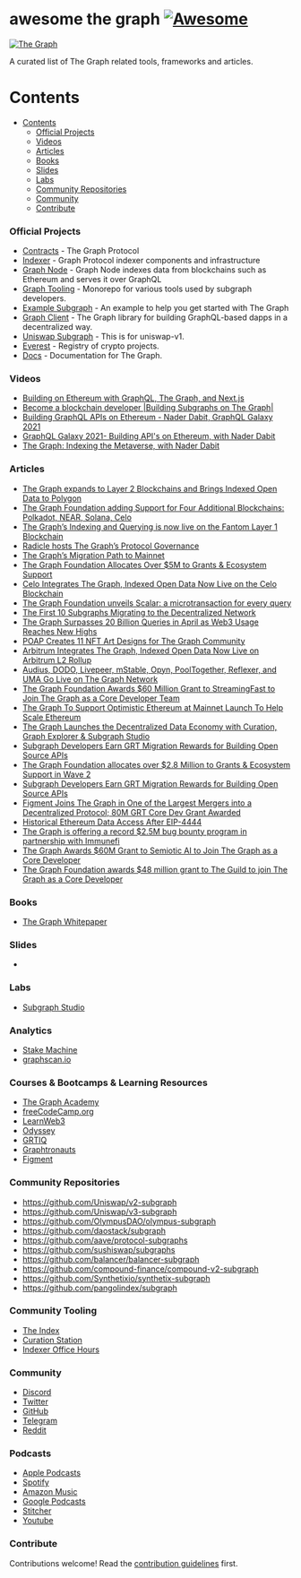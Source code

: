 # awesome the graph [![Awesome](https://awesome.re/badge.svg)](https://awesome.re)

<a href="https://thegraph.com/en/">
    <img src="https://branditechture.agency/brand-logos/wp-content/uploads/wpdm-cache/The-Graph-900x0.png"
         alt="The Graph" title="The Graph" />
</a></br>

A curated list of The Graph related tools, frameworks and articles.

# Contents

- [Contents](#contents)
    - [Official Projects](#official-projects)
    - [Videos](#videos)
    - [Articles](#articles)
    - [Books](#books)
    - [Slides](#slides)
    - [Labs](#labs)
    - [Community Repositories](#community-repositories)
    - [Community](#community)
    - [Contribute](#contribute)

### Official Projects

- [Contracts](https://github.com/graphprotocol/contracts) - The Graph Protocol
- [Indexer](https://github.com/graphprotocol/indexer) - Graph Protocol indexer components and infrastructure
- [Graph Node](https://github.com/graphprotocol/graph-node) - Graph Node indexes data from blockchains such as Ethereum and serves it over GraphQL
- [Graph Tooling](https://github.com/graphprotocol/graph-tooling) - Monorepo for various tools used by subgraph developers.
- [Example Subgraph](https://github.com/graphprotocol/example-subgraph) - An example to help you get started with The Graph
- [Graph Client](https://github.com/graphprotocol/graph-client) - The Graph library for building GraphQL-based dapps in a decentralized way.
- [Uniswap Subgraph](https://github.com/graphprotocol/uniswap-subgraph) - This is for uniswap-v1.
- [Everest](https://github.com/graphprotocol/everest) - Registry of crypto projects.
- [Docs](https://github.com/graphprotocol/docs) - Documentation for The Graph.

### Videos

- [Building on Ethereum with GraphQL, The Graph, and Next.js](https://www.youtube.com/watch?v=JpOLhkmtOak)
- [Become a blockchain developer |Building Subgraphs on The Graph|](https://www.youtube.com/watch?v=iFl1boD1VgE)
- [Building GraphQL APIs on Ethereum - Nader Dabit, GraphQL Galaxy 2021](https://www.youtube.com/watch?v=9nGKJIQeLPgI)
- [GraphQL Galaxy 2021- Building API's on Ethereum, with Nader Dabit](https://www.youtube.com/watch?v=7TMdcQVVArU)
- [The Graph: Indexing the Metaverse, with Nader Dabit](https://www.youtube.com/watch?v=8Qdk1fu1MNs)

### Articles

- [The Graph expands to Layer 2 Blockchains and Brings Indexed Open Data to Polygon
](https://medium.com/graphprotocol/the-graph-expands-to-layer-2-blockchains-and-brings-indexed-open-data-to-polygon-b62528a3bc00)
- [The Graph Foundation adding Support for Four Additional Blockchains: Polkadot, NEAR, Solana, Celo
](https://medium.com/graphprotocol/the-graph-foundation-adding-support-for-four-additional-blockchains-polkadot-near-solana-celo-f333a182036b)
- [The Graph’s Indexing and Querying is now live on the Fantom Layer 1 Blockchain
](https://medium.com/graphprotocol/the-graphs-indexing-and-querying-is-now-live-on-the-fantom-layer-1-blockchain-a25d3eea79bd)
- [Radicle hosts The Graph’s Protocol Governance
](https://medium.com/graphprotocol/radicle-hosts-the-graphs-protocol-governance-464b00eab2a7)
- [The Graph’s Migration Path to Mainnet
](https://medium.com/graphprotocol/the-graphs-migration-path-to-mainnet-bf983d8020ea)
- [The Graph Foundation Allocates Over $5M to Grants & Ecosystem Support
](https://medium.com/graphprotocol/the-graph-foundation-allocates-over-5m-to-grants-ecosystem-support-f703e00da2b6)
- [Celo Integrates The Graph, Indexed Open Data Now Live on the Celo Blockchain
](https://medium.com/graphprotocol/celo-integrates-the-graph-indexed-open-data-now-live-on-the-celo-blockchain-755b3539cedb)
- [The Graph Foundation unveils Scalar: a microtransaction for every query
](https://medium.com/graphprotocol/the-graph-foundation-unveils-scalar-a-microtransaction-for-every-query-c6f2aa2c2f2)
- [The First 10 Subgraphs Migrating to the Decentralized Network
](https://medium.com/graphprotocol/the-first-10-subgraphs-migrating-to-the-decentralized-network-54e528c87f38)
- [The Graph Surpasses 20 Billion Queries in April as Web3 Usage Reaches New Highs
](https://medium.com/graphprotocol/the-graph-surpasses-20-billion-queries-in-april-as-web3-usage-reaches-new-highs-1584fc86c176)
- [POAP Creates 11 NFT Art Designs for The Graph Community
](https://medium.com/graphprotocol/poap-creates-11-nft-art-designs-for-the-graph-community-1ce2042ea487)
- [Arbitrum Integrates The Graph, Indexed Open Data Now Live on Arbitrum L2 Rollup](https://medium.com/graphprotocol/arbitrum-integrates-the-graph-indexed-open-data-now-live-on-arbitrum-l2-rollup-2035bf144e60)
- [Audius, DODO, Livepeer, mStable, Opyn, PoolTogether, Reflexer, and UMA Go Live on The Graph Network](https://medium.com/graphprotocol/audius-dodo-livepeer-mstable-opyn-pooltogether-reflexer-and-uma-go-live-on-the-graph-network-d20e1f469cce)
- [The Graph Foundation Awards $60 Million Grant to StreamingFast to Join The Graph as a Core Developer Team](https://medium.com/graphprotocol/the-graph-foundation-awards-60-million-grant-to-streamingfast-to-join-the-graph-as-a-core-658661cbca03)
- [The Graph To Support Optimistic Ethereum at Mainnet Launch To Help Scale Ethereum
](https://medium.com/graphprotocol/the-graph-to-support-optimistic-ethereum-at-mainnet-launch-to-help-scale-ethereum-b3f09e877cca)
- [The Graph Launches the Decentralized Data Economy with Curation, Graph Explorer & Subgraph Studio](https://medium.com/graphprotocol/the-graph-launches-the-decentralized-data-economy-with-curation-graph-explorer-subgraph-studio-821611a39598)
- [Subgraph Developers Earn GRT Migration Rewards for Building Open Source APIs](https://medium.com/graphprotocol/subgraph-developers-earn-grt-migration-rewards-for-building-open-source-apis-2355ef352661)
- [The Graph Foundation allocates over $2.8 Million to Grants & Ecosystem Support in Wave 2](https://medium.com/graphprotocol/the-graph-foundation-allocates-over-2-8-million-to-grants-ecosystem-support-in-wave-2-ea9fc97f2ff4)
- [Subgraph Developers Earn GRT Migration Rewards for Building Open Source APIs](https://medium.com/graphprotocol/subgraph-developers-earn-grt-migration-rewards-for-building-open-source-apis-2355ef352661)
- [Figment Joins The Graph in One of the Largest Mergers into a Decentralized Protocol; 80M GRT Core Dev Grant Awarded](https://medium.com/graphprotocol/figment-joins-the-graph-in-one-of-the-largest-mergers-into-a-decentralized-protocol-80m-grt-core-9f130a156287)
- [Historical Ethereum Data Access After EIP-4444](https://medium.com/graphprotocol/historical-ethereum-data-access-after-eip-4444-a6b5b6599652)
- [The Graph is offering a record $2.5M bug bounty program in partnership with Immunefi](https://medium.com/graphprotocol/the-graph-is-offering-a-record-2-5m-bug-bounty-program-in-partnership-with-immunefi-eda50eb59f6c)
- [The Graph Awards $60M Grant to Semiotic AI to Join The Graph as a Core Developer](https://medium.com/graphprotocol/the-graph-awards-60m-grant-to-semiotic-ai-to-join-the-graph-as-a-core-developer-2d6e9c88ab7)
- [The Graph Foundation awards $48 million grant to The Guild to join The Graph as a Core Developer](https://medium.com/graphprotocol/the-graph-foundation-awards-48-million-grant-to-the-guild-to-join-the-graph-as-a-core-developer-d191e3153504)

### Books

- [The Graph Whitepaper](https://github.com/graphprotocol/research/blob/master/papers/whitepaper/the-graph-whitepaper.pdf)

### Slides

- []()

### Labs

- [Subgraph Studio](https://thegraph.com/studio/)

### Analytics

- [Stake Machine](https://thegraph.stake-machine.com/?orgId=1&refresh=5m)
- [graphscan.io](https://graphscan.io/#indexers)

### Courses & Bootcamps & Learning Resources

- [The Graph Academy](https://thegraph.academy/course/subgraph-developer-course/)
- [freeCodeCamp.org](https://www.youtube.com/watch?v=cQx6ig3mp1U)
- [LearnWeb3](https://learnweb3.io/)
- [Odyssey](https://www.odysseydao.com/)
- [GRTIQ](https://www.grtiq.com/)
- [Graphtronauts](http://graphtronauts.com/)
- [Figment](https://learn.figment.io/protocols/thegraph)

### Community Repositories

- https://github.com/Uniswap/v2-subgraph
- https://github.com/Uniswap/v3-subgraph
- https://github.com/OlympusDAO/olympus-subgraph
- https://github.com/daostack/subgraph
- https://github.com/aave/protocol-subgraphs
- https://github.com/sushiswap/subgraphs
- https://github.com/balancer/balancer-subgraph
- https://github.com/compound-finance/compound-v2-subgraph
- https://github.com/Synthetixio/synthetix-subgraph
- https://github.com/pangolindex/subgraph

### Community Tooling

- [The Index](https://www.podpage.com/the-index-podcast/episodes/?page=2)
- [Curation Station](https://t.me/+y1VTNatyPq8wN2Ix)
- [Indexer Office Hours](https://forum.thegraph.com/t/indexer-office-hours/1270)

### Community

- [Discord](https://discord.com/invite/vtvv7FP)
- [Twitter](https://twitter.com/projectcalico)
- [GitHub](https://twitter.com/graphprotocol)
- [Telegram](https://t.me/graphprotocol)
- [Reddit](https://www.reddit.com/r/thegraph)

### Podcasts

- [Apple Podcasts](https://podcasts.apple.com/us/podcast/grtiq-podcast/id1559587482)
- [Spotify](https://open.spotify.com/show/1RrZvU2JYL5u65KYlI2zCP)
- [Amazon Music](https://www.amazon.com/item_name/dp/B08K58DQ31/ref=sr_1_1?dchild=1&keywords=grtiq&qid=1617974588&sr=8-1)
- [Google Podcasts](https://podcasts.google.com/feed/aHR0cHM6Ly9mZWVkcy5idXp6c3Byb3V0LmNvbS8xNzMzMDA0LnJzcw==)
- [Stitcher](https://www.stitcher.com/show/grtiq-podcast)
- [Youtube](https://www.youtube.com/channel/UCxhFN47AlCDx1Qoaw1oSQ5A)

### Contribute
Contributions welcome! Read the [contribution guidelines](contributing.md) first.
